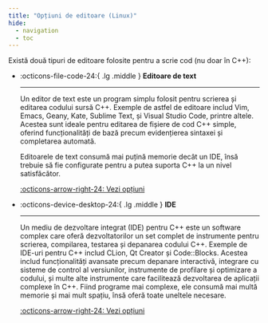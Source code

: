 ```yaml
---
title: "Opțiuni de editoare (Linux)"
hide:
  - navigation
  - toc
---
```


Există două tipuri de editoare folosite pentru a scrie cod (nu doar în C++):

<div class="grid cards" markdown>

- :octicons-file-code-24:{ .lg .middle } **Editoare de text**

    ---

    Un editor de text este un program simplu folosit pentru scrierea și editarea
    codului sursă C++. Exemple de astfel de editoare includ Vim, Emacs, Geany,
    Kate, Sublime Text, și Visual Studio Code, printre altele. Acestea sunt
    ideale pentru editarea de fișiere de cod C++ simple, oferind
    funcționalități de bază precum evidențierea sintaxei și completarea
    automată.

    Editoarele de text consumă mai puțină memorie decât un IDE, însă trebuie să
    fie configurate pentru a putea suporta C++ la un nivel satisfăcător.

    [:octicons-arrow-right-24: Vezi opțiuni](./editoare-text.md)

- :octicons-device-desktop-24:{ .lg .middle } **IDE**

    ---

    Un mediu de dezvoltare integrat (IDE) pentru C++ este un software complex
    care oferă dezvoltatorilor un set complet de instrumente pentru scrierea,
    compilarea, testarea și depanarea codului C++. Exemple de IDE-uri pentru
    C++ includ CLion, Qt Creator și Code::Blocks. Acestea includ
    funcționalități avansate precum depanare interactivă, integrare cu sisteme
    de control al versiunilor, instrumente de profilare și optimizare a
    codului, și multe alte instrumente care facilitează dezvoltarea de
    aplicații complexe în C++. Fiind programe mai complexe, ele consumă mai
    multă memorie și mai mult spațiu, însă oferă toate uneltele necesare.

    [:octicons-arrow-right-24: Vezi opțiuni](./ide.md)

</div>

